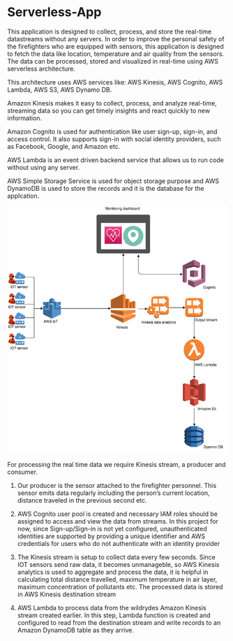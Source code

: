# Serverless-App

This application is designed to collect, process, and store the real-time datastreams without any servers. In order to improve the personal safety of the firefighters who are equipped with sensors, this application is designed to fetch the data like location, temperature and air quality from the sensors. The data can be processed, stored and visualized in real-time using AWS serverless architecture.

This architecture uses AWS services like: AWS Kinesis, AWS Cognito, AWS Lambda, AWS S3, AWS Dynamo DB. 

Amazon Kinesis makes it easy to collect, process, and analyze real-time, streaming data so you can get timely insights and react quickly to new information. 

Amazon Cognito is used for authentication like user sign-up, sign-in, and access control. It also supports sign-in with social identity providers, such as Facebook, Google, and Amazon etc.

AWS Lambda is an event driven backend service that allows us to run code without using any server.

AWS Simple Storage Service is used for object storage purpose and AWS DynamoDB is used to store the records and it is the database for the applcation.

![Architecture](https://github.com/ramya206/Serverless-App/blob/master/Design/Architecture.png)

For processing the real time data we require Kinesis stream, a producer and consumer.

1. Our producer is the sensor attached to the firefighter personnel. This sensor emits data regularly including the person’s current location, distance traveled in the previous second etc.

2. AWS Cognito user pool is created and necessary IAM roles should be assigned to access and view the data from streams. In this project for now, since Sign-up/Sign-in is not yet configured, unauthenticated identities are supported by providing a unique identifier and AWS credentials for users who do not authenticate with an identity provider

3. The Kinesis stream is setup to collect data every few seconds. Since IOT sensors send raw data, it becomes unmanageble, so AWS Kinesis analytics is used to aggregate and process the data, it is helpful in calculating total distance travelled, maximum temperature in air layer, maximum concentration of pollutants etc. The processed data is stored in AWS Kinesis destination stream 

4. AWS Lambda to process data from the wildrydes Amazon Kinesis stream created earlier. In this step, Lambda function is created and configured to read from the destination stream and write records to an Amazon DynamoDB table as they arrive.
